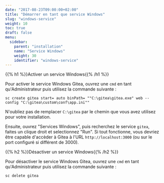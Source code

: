 ```yaml
---
date: "2017-08-23T09:00:00+02:00"
title: "Démarrer en tant que service Windows"
slug: "windows-service"
weight: 10
toc: true
draft: false
menu:
  sidebar:
    parent: "installation"
    name: "Service Windows"
    weight: 30
    identifier: "windows-service"
---
```


{{% h1 %}}Activer un service Windows{{% /h1 %}}

Pour activer le service Windows Gitea, ouvrez une `cmd` en tant qu'Administrateur puis utilisez la commande suivante :

```
sc create gitea start= auto binPath= ""C:\gitea\gitea.exe" web --config "C:\gitea\custom\conf\app.ini""
```

N'oubliez pas de remplacer `C:\gitea` par le chemin que vous avez utilisez pour votre installation.

Ensuite, ouvrez "Services Windows", puis recherchez le service `gitea`, faites un clique droit et selectionnez "Run". Si tout fonctionne, vous devriez être capable d'accèder à Gitea à l'URL `http://localhost:3000` (ou sur le port configuré si différent de 3000).

{{% h2 %}}Désactiver un service Windows{{% /h2 %}}

Pour désactiver le service Windows Gitea, ouvrez une `cmd` en tant qu'Administrateur puis utilisez la commande suivante :

```
sc delete gitea
```
